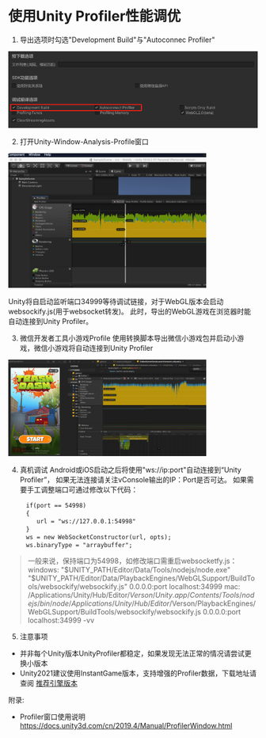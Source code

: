 # 使用Unity Profiler性能调优
1. 导出选项时勾选"Development Build"与"Autoconnec Profiler"

<img src='../image/profile1.png' width="800"/>

2. 打开Unity-Window-Analysis-Profile窗口

<img src='../image/profile2.png' width="400"/> 

   Unity将自启动监听端口34999等待调试链接，对于WebGL版本会启动websockify.js(用于websocket转发)。
此时，导出的WebGL游戏在浏览器时能自动连接到Unity Profiler。

3. 微信开发者工具小游戏Profile
使用转换脚本导出微信小游戏包并启动小游戏，微信小游戏将自动连接到Unity Profiler
<img src='../image/profile3.png' width="400"/> 

4. 真机调试
Android或iOS启动之后将使用"ws://ip:port"自动连接到“Unity Profiler”， 如果无法连接请关注vConsole输出的IP：Port是否可达。
如果需要手工调整端口可通过修改以下代码：
```
     if(port == 54998) 
     {
        url = "ws://127.0.0.1:54998"
     }
     ws = new WebSocketConstructor(url, opts);
     ws.binaryType = "arraybuffer";
```

> 一般来说，保持端口为54998，如修改端口需重启websocketfy.js：
> windows: "$UNITY_PATH/Editor/Data/Tools/nodejs/node.exe" "$UNITY_PATH/Editor/Data/PlaybackEngines/WebGLSupport/BuildTools/websockify/websockify.js" 0.0.0.0:port localhost:34999
> mac: /Applications/Unity/Hub/Editor/$Verson/Unity.app/Contents/Tools/nodejs/bin/node /Applications/Unity/Hub/Editor/$Verson/PlaybackEngines/WebGLSupport/BuildTools/websockify/websockify.js 0.0.0.0:port localhost:34999 -vv

5. 注意事项
- 并非每个Unity版本UnityProfiler都稳定，如果发现无法正常的情况请尝试更换小版本
- Unity2021建议使用InstantGame版本，支持增强的Profiler数据，下载地址请查阅 [推荐引擎版本](UnityVersion.md)


附录:

- Profiler窗口使用说明 https://docs.unity3d.com/cn/2019.4/Manual/ProfilerWindow.html


